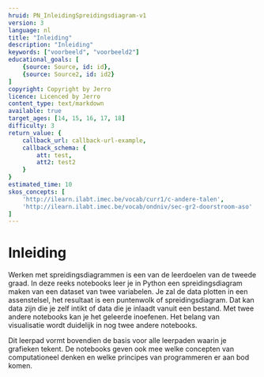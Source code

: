 ```yaml
---
hruid: PN_InleidingSpreidingsdiagram-v1
version: 3
language: nl
title: "Inleiding"
description: "Inleiding"
keywords: ["voorbeeld", "voorbeeld2"]
educational_goals: [
    {source: Source, id: id}, 
    {source: Source2, id: id2}
]
copyright: Copyright by Jerro
licence: Licenced by Jerro
content_type: text/markdown
available: true
target_ages: [14, 15, 16, 17, 18]
difficulty: 3
return_value: {
    callback_url: callback-url-example,
    callback_schema: {
        att: test,
        att2: test2
    }
}
estimated_time: 10
skos_concepts: [
    'http://ilearn.ilabt.imec.be/vocab/curr1/c-andere-talen', 
    'http://ilearn.ilabt.imec.be/vocab/ondniv/sec-gr2-doorstroom-aso'
]
---
```

# Inleiding

Werken met spreidingsdiagrammen is een van de leerdoelen van de tweede graad. In deze reeks notebooks leer je in Python een spreidingsdiagram maken van een dataset van twee variabelen. Je zal de data plotten in een assenstelsel, het resultaat is een puntenwolk of spreidingsdiagram. Dat kan data zijn die je zelf intikt of data die je inlaadt vanuit een bestand. 
Met twee andere notebooks kan je het geleerde inoefenen. Het belang van visualisatie wordt duidelijk in nog twee andere notebooks.

Dit leerpad vormt bovendien de basis voor alle leerpaden waarin je grafieken tekent. De notebooks geven ook mee welke concepten van computationeel denken en welke principes van programmeren er aan bod komen.